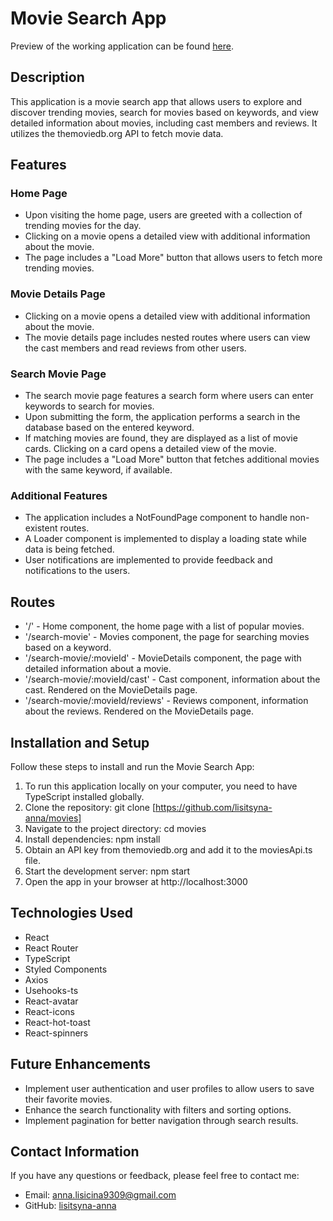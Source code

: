 # Movie Search App

Preview of the working application can be found [here](https://lisitsyna-anna.github.io/movies).

## Description

This application is a movie search app that allows users to explore and discover trending movies,
search for movies based on keywords, and view detailed information about movies, including cast
members and reviews. It utilizes the themoviedb.org API to fetch movie data.

## Features

### Home Page

- Upon visiting the home page, users are greeted with a collection of trending movies for the day.
- Clicking on a movie opens a detailed view with additional information about the movie.
- The page includes a "Load More" button that allows users to fetch more trending movies.

### Movie Details Page

- Clicking on a movie opens a detailed view with additional information about the movie.
- The movie details page includes nested routes where users can view the cast members and read
  reviews from other users.

### Search Movie Page

- The search movie page features a search form where users can enter keywords to search for movies.
- Upon submitting the form, the application performs a search in the database based on the entered
  keyword.
- If matching movies are found, they are displayed as a list of movie cards. Clicking on a card
  opens a detailed view of the movie.
- The page includes a "Load More" button that fetches additional movies with the same keyword, if
  available.

### Additional Features

- The application includes a NotFoundPage component to handle non-existent routes.
- A Loader component is implemented to display a loading state while data is being fetched.
- User notifications are implemented to provide feedback and notifications to the users.

## Routes

- '/' - Home component, the home page with a list of popular movies.
- '/search-movie' - Movies component, the page for searching movies based on a keyword.
- '/search-movie/:movieId' - MovieDetails component, the page with detailed information about a
  movie.
- '/search-movie/:movieId/cast' - Cast component, information about the cast. Rendered on the
  MovieDetails page.
- '/search-movie/:movieId/reviews' - Reviews component, information about the reviews. Rendered on
  the MovieDetails page.

## Installation and Setup

Follow these steps to install and run the Movie Search App:

1. To run this application locally on your computer, you need to have TypeScript installed globally.
2. Clone the repository: git clone [https://github.com/lisitsyna-anna/movies]
3. Navigate to the project directory: cd movies
4. Install dependencies: npm install
5. Obtain an API key from themoviedb.org and add it to the moviesApi.ts file.
6. Start the development server: npm start
7. Open the app in your browser at http://localhost:3000

## Technologies Used

- React
- React Router
- TypeScript
- Styled Components
- Axios
- Usehooks-ts
- React-avatar
- React-icons
- React-hot-toast
- React-spinners

## Future Enhancements

- Implement user authentication and user profiles to allow users to save their favorite movies.
- Enhance the search functionality with filters and sorting options.
- Implement pagination for better navigation through search results.

## Contact Information

If you have any questions or feedback, please feel free to contact me:

- Email: [anna.lisicina9309@gmail.com](mailto:anna.lisicina9309@gmail.com)
- GitHub: [lisitsyna-anna](https://github.com/lisitsyna-anna)
